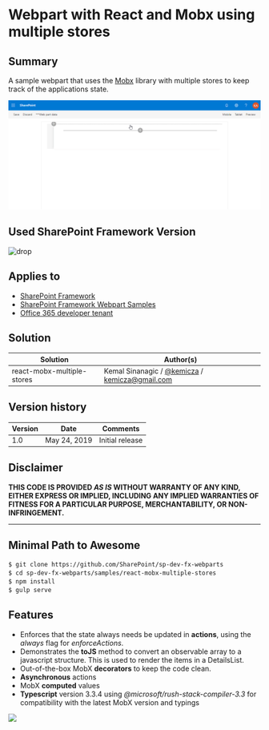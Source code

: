 # Webpart with React and Mobx using multiple stores

## Summary
A sample webpart that uses the [Mobx](https://mobx.js.org/) library with multiple stores to keep track of the applications state.

<img src="assets/demo.gif"/>

## Used SharePoint Framework Version 
![drop](https://img.shields.io/badge/version-1.8.2-green.svg)

## Applies to

* [SharePoint Framework](https://dev.office.com/sharepoint)
* [SharePoint Framework Webpart Samples](https://github.com/SharePoint/sp-dev-fx-webparts)
* [Office 365 developer tenant](https://dev.office.com/sharepoint/docs/spfx/set-up-your-developer-tenant)

## Solution

Solution|Author(s)
--------|---------
react-mobx-multiple-stores | Kemal Sinanagic / [@kemicza](http://twitter.com/kemicza) / kemicza@gmail.com

## Version history

Version|Date|Comments
-------|----|--------
1.0|May 24, 2019|Initial release

## Disclaimer
**THIS CODE IS PROVIDED *AS IS* WITHOUT WARRANTY OF ANY KIND, EITHER EXPRESS OR IMPLIED, INCLUDING ANY IMPLIED WARRANTIES OF FITNESS FOR A PARTICULAR PURPOSE, MERCHANTABILITY, OR NON-INFRINGEMENT.**

---

## Minimal Path to Awesome

```sh
$ git clone https://github.com/SharePoint/sp-dev-fx-webparts
$ cd sp-dev-fx-webparts/samples/react-mobx-multiple-stores
$ npm install
$ gulp serve
```

## Features

* Enforces that the state always needs be updated in **actions**, using the <em>always</em> flag for <em>enforceActions</em>.
* Demonstrates the **toJS** method to convert an observable array to a javascript structure. This is used to render the items in a DetailsList.
* Out-of-the-box MobX **decorators** to keep the code clean.
* **Asynchronous** actions
* MobX **computed** values
* **Typescript** version 3.3.4 using <em>@microsoft/rush-stack-compiler-3.3</em> for compatibility with the latest MobX version and typings

<img src="https://telemetry.sharepointpnp.com/sp-dev-fx-webparts/samples/react-mobx-multiple-stores" />